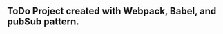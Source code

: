 ToDo Project created with Webpack, Babel, and pubSub pattern.
------------------------------------------------------------
